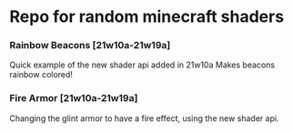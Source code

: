 # Repo for random minecraft shaders

### Rainbow Beacons [21w10a-21w19a]
Quick example of the new shader api added in 21w10a
Makes beacons rainbow colored!

### Fire Armor [21w10a-21w19a]
Changing the glint armor to have a fire effect, using the new shader api.
